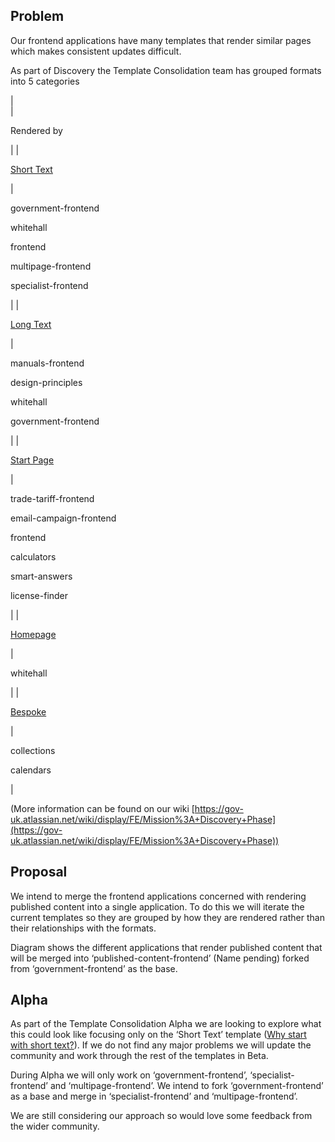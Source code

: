 ## Problem

Our frontend applications have many templates that render similar pages which makes consistent updates difficult.

As part of Discovery the Template Consolidation team has grouped formats into 5 categories

|   
 | 

Rendered by

 |
| 

[Short Text](https://gov-uk.atlassian.net/wiki/display/FE/*Short-text+format)

 | 

government-frontend

whitehall

frontend

multipage-frontend

specialist-frontend

 |
| 

[Long Text](https://gov-uk.atlassian.net/wiki/display/FE/*Long-text+format)

 | 

manuals-frontend

design-principles

whitehall

government-frontend

 |
| 

[Start Page](https://gov-uk.atlassian.net/wiki/display/FE/*Start+pages)

 | 

trade-tariff-frontend

email-campaign-frontend

frontend

calculators

smart-answers

license-finder

 |
| 

[Homepage](https://gov-uk.atlassian.net/wiki/display/FE/*Home+pages)

 | 

whitehall

 |
| 

[Bespoke](https://gov-uk.atlassian.net/wiki/display/FE/*Bespoke)

 | 

collections

calendars

 |

(More information can be found on our wiki [https://gov-uk.atlassian.net/wiki/display/FE/Mission%3A+Discovery+Phase](https://gov-uk.atlassian.net/wiki/display/FE/Mission%3A+Discovery+Phase))

## Proposal

We intend to merge the frontend applications concerned with rendering published content into a single application. To do this we will iterate the current templates so they are grouped by how they are rendered rather than their relationships with the formats.

Diagram shows the different applications that render published content that will be merged into ‘published-content-frontend’ (Name pending) forked from ‘government-frontend’ as the base.

## Alpha

As part of the Template Consolidation Alpha we are looking to explore what this could look like focusing only on the ‘Short Text’ template ([Why start with short text?](https://gov-uk.atlassian.net/wiki/pages/viewpage.action?pageId=127041562)). If we do not find any major problems we will update the community and work through the rest of the templates in Beta.

During Alpha we will only work on ‘government-frontend’, ‘specialist-frontend’ and ‘multipage-frontend’. We intend to fork ‘government-frontend’ as a base and merge in ‘specialist-frontend’ and ‘multipage-frontend’.

We are still considering our approach so would love some feedback from the wider community.

